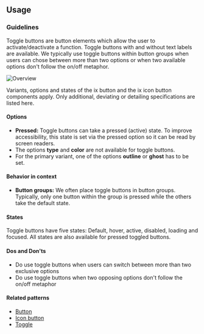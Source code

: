 ## Usage
### Guidelines

Toggle buttons are button elements which allow the user to activate/deactivate a function. Toggle buttons with and without text labels are available. We typically use toggle buttons within button groups when users can chose between more than two options or when two available options don't follow the on/off metaphor.

![Overview](https://www.figma.com/design/wEptRgAezDU1z80Cn3eZ0o/iX-Pattern-Illustrations?type=design&node-id=1480-33046&mode=design&t=iUJlfIvOwhKY3qk9-4)

Variants, options and states of the ix button and the ix icon button components apply. Only additional, deviating or detailing specifications are listed here.

#### Options

- **Pressed:** Toggle buttons can take a pressed (active) state. To improve accessibility, this state is set via the pressed option so it can be read by screen readers.
- The options **type** and **color** are not available for toggle buttons.
- For the primary variant, one of the options **outline** or **ghost** has to be set.

#### Behavior in context

- **Button groups:** We often place toggle buttons in button groups. Typically, only one button within the group is pressed while the others take the default state.

#### States

Toggle buttons have five states: Default, hover, active, disabled, loading and focused. All states are also available for pressed toggled buttons.

#### Dos and Don'ts

- Do use toggle buttons when users can switch between more than two exclusive options
- Do use toggle buttons when two opposing options don't follow the on/off metaphor

#### Related patterns

- [Button](button.md)
- [Icon button](icon-button.md)
- [Toggle](../toggle.mdx)
<!-- - [Button group](...) -->
